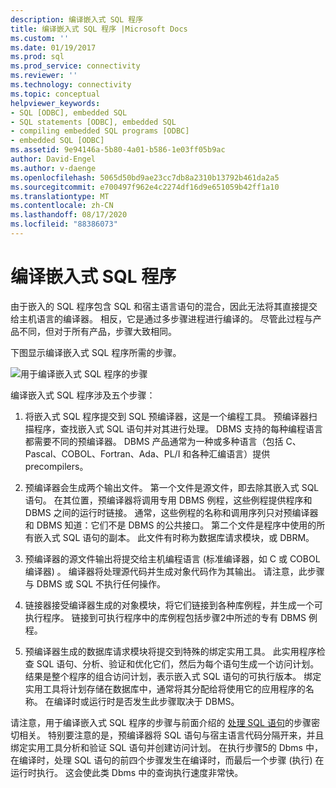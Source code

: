 ```yaml
---
description: 编译嵌入式 SQL 程序
title: 编译嵌入式 SQL 程序 |Microsoft Docs
ms.custom: ''
ms.date: 01/19/2017
ms.prod: sql
ms.prod_service: connectivity
ms.reviewer: ''
ms.technology: connectivity
ms.topic: conceptual
helpviewer_keywords:
- SQL [ODBC], embedded SQL
- SQL statements [ODBC], embedded SQL
- compiling embedded SQL programs [ODBC]
- embedded SQL [ODBC]
ms.assetid: 9e94146a-5b80-4a01-b586-1e03ff05b9ac
author: David-Engel
ms.author: v-daenge
ms.openlocfilehash: 5065d50bd9ae23cc7db8a2310b13792b461da2a5
ms.sourcegitcommit: e700497f962e4c2274df16d9e651059b42ff1a10
ms.translationtype: MT
ms.contentlocale: zh-CN
ms.lasthandoff: 08/17/2020
ms.locfileid: "88386073"
---
```

# <a name="compiling-an-embedded-sql-program"></a>编译嵌入式 SQL 程序
由于嵌入的 SQL 程序包含 SQL 和宿主语言语句的混合，因此无法将其直接提交给主机语言的编译器。 相反，它是通过多步骤进程进行编译的。 尽管此过程与产品不同，但对于所有产品，步骤大致相同。  
  
 下图显示编译嵌入式 SQL 程序所需的步骤。  
  
 ![用于编译嵌入式 SQL 程序的步骤](../../odbc/reference/media/pr02.gif "pr02")  
  
 编译嵌入式 SQL 程序涉及五个步骤：  
  
1.  将嵌入式 SQL 程序提交到 SQL 预编译器，这是一个编程工具。 预编译器扫描程序，查找嵌入式 SQL 语句并对其进行处理。 DBMS 支持的每种编程语言都需要不同的预编译器。 DBMS 产品通常为一种或多种语言（包括 C、Pascal、COBOL、Fortran、Ada、PL/I 和各种汇编语言）提供 precompilers。  
  
2.  预编译器会生成两个输出文件。 第一个文件是源文件，即去除其嵌入式 SQL 语句。 在其位置，预编译器将调用专用 DBMS 例程，这些例程提供程序和 DBMS 之间的运行时链接。 通常，这些例程的名称和调用序列只对预编译器和 DBMS 知道：它们不是 DBMS 的公共接口。 第二个文件是程序中使用的所有嵌入式 SQL 语句的副本。 此文件有时称为数据库请求模块，或 DBRM。  
  
3.  预编译器的源文件输出将提交给主机编程语言 (标准编译器，如 C 或 COBOL 编译器) 。 编译器将处理源代码并生成对象代码作为其输出。 请注意，此步骤与 DBMS 或 SQL 不执行任何操作。  
  
4.  链接器接受编译器生成的对象模块，将它们链接到各种库例程，并生成一个可执行程序。 链接到可执行程序中的库例程包括步骤2中所述的专有 DBMS 例程。  
  
5.  预编译器生成的数据库请求模块将提交到特殊的绑定实用工具。 此实用程序检查 SQL 语句、分析、验证和优化它们，然后为每个语句生成一个访问计划。 结果是整个程序的组合访问计划，表示嵌入式 SQL 语句的可执行版本。 绑定实用工具将计划存储在数据库中，通常将其分配给将使用它的应用程序的名称。 在编译时或运行时是否发生此步骤取决于 DBMS。  
  
 请注意，用于编译嵌入式 SQL 程序的步骤与前面介绍的 [处理 SQL 语句](../../odbc/reference/processing-a-sql-statement.md)的步骤密切相关。 特别要注意的是，预编译器将 SQL 语句与宿主语言代码分隔开来，并且绑定实用工具分析和验证 SQL 语句并创建访问计划。 在执行步骤5的 Dbms 中，在编译时，处理 SQL 语句的前四个步骤发生在编译时，而最后一个步骤 (执行) 在运行时执行。 这会使此类 Dbms 中的查询执行速度非常快。
